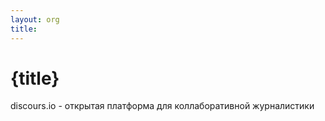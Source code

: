 ```yaml
---
layout: org
title: 
---
```


# {title}

discours.io - открытая платформа для коллаборативной журналистики